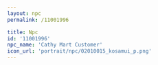 ```yaml
---
layout: npc
permalink: /11001996

title: Npc
id: '11001996'
npc_name: 'Cathy Mart Customer'
icon_url: 'portrait/npc/02010015_kosamui_p.png'
---
```

